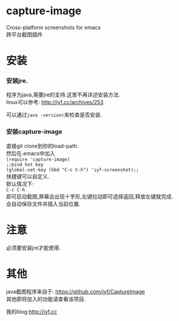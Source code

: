 capture-image
=============

Cross-platform screenshots for emacs    
跨平台截图插件

# 安装
### 安装jre.
  程序为java,需要jre的支持.这里不再详述安装方法.  
  linux可以参考: http://iyf.cc/archives/253
 
  可以通过`java -version)`来检查是否安装.
### 安装capture-image
直接git clone到你的load-path.    
然后在.emacs中加入  
    `(require 'capture-image)`   
    `;;bind hot key`  
    `(global-set-key (kbd "C-c C-h") 'iyf-screenshot);;`  
快捷键可以自定义.  
默认情况下:  
  `C-c C-h`  
即可启动截图,屏幕会出现十字形,左键拉动即可选择返回,释放左键就完成.  
会自动保存文件并插入当前位置.

# 注意
必须要安装jre才能使用.  

# 其他
java截图程序来自于: https://github.com/iyf/CaptureImage  
其他即将加入的功能请查看该项目.

我的blog:http://iyf.cc